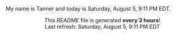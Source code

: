 My name is Tanner and today is Saturday, August 5, 9:11 PM EDT.

<p align="center">This <i>README</i> file is generated <b>every 3 hours</b>!</br>Last refresh: Saturday, August 5, 9:11 PM EDT<br /></p>
